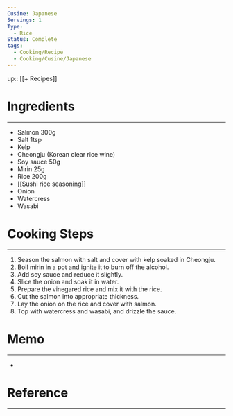```yaml
---
Cusine: Japanese
Servings: 1
Type:
  - Rice
Status: Complete
tags:
  - Cooking/Recipe
  - Cooking/Cusine/Japanese
---
```

up:: [[+ Recipes]]
# Ingredients
---
- Salmon 300g
- Salt 1tsp
- Kelp
- Cheongju (Korean clear rice wine)
- Soy sauce 50g
- Mirin 25g
- Rice 200g
- [[Sushi rice seasoning]]
- Onion
- Watercress
- Wasabi

# Cooking Steps
---
1. Season the salmon with salt and cover with kelp soaked in Cheongju.
2. Boil mirin in a pot and ignite it to burn off the alcohol.
3. Add soy sauce and reduce it slightly.
4. Slice the onion and soak it in water.
5. Prepare the vinegared rice and mix it with the rice.
6. Cut the salmon into appropriate thickness.
7. Lay the onion on the rice and cover with salmon.
8. Top with watercress and wasabi, and drizzle the sauce.

# Memo
---
- 

# Reference
---